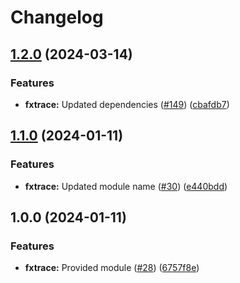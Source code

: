 # Changelog

## [1.2.0](https://github.com/ankorstore/yokai/compare/fxtrace/v1.1.0...fxtrace/v1.2.0) (2024-03-14)


### Features

* **fxtrace:** Updated dependencies ([#149](https://github.com/ankorstore/yokai/issues/149)) ([cbafdb7](https://github.com/ankorstore/yokai/commit/cbafdb7d5ddef34ce63f680eafe28d61ed4c3df3))

## [1.1.0](https://github.com/ankorstore/yokai/compare/fxtrace/v1.0.0...fxtrace/v1.1.0) (2024-01-11)


### Features

* **fxtrace:** Updated module name ([#30](https://github.com/ankorstore/yokai/issues/30)) ([e440bdd](https://github.com/ankorstore/yokai/commit/e440bdd815bf7642b1694e9d96b6d0d061d85efe))

## 1.0.0 (2024-01-11)


### Features

* **fxtrace:** Provided module ([#28](https://github.com/ankorstore/yokai/issues/28)) ([6757f8e](https://github.com/ankorstore/yokai/commit/6757f8e909d6399580a7cf3c4764532bedf8afd4))

